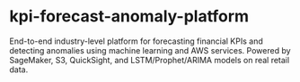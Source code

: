 # kpi-forecast-anomaly-platform
End-to-end industry-level platform for forecasting financial KPIs and detecting anomalies using machine learning and AWS services. Powered by SageMaker, S3, QuickSight, and LSTM/Prophet/ARIMA models on real retail data.
